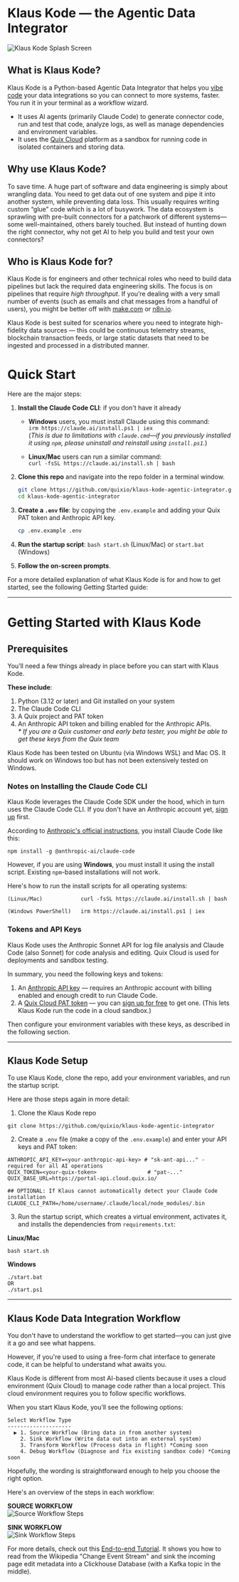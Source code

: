 # Klaus Kode — the Agentic Data Integrator

![Klaus Kode Splash Screen](./docs/images/klauskode_splashscreen.png)

## What is Klaus Kode?
Klaus Kode is a Python-based Agentic Data Integrator that helps you [vibe code](https://en.wikipedia.org/wiki/Vibe_coding) your data integrations so you can connect to more systems, faster. You run it in your terminal as a workflow wizard. 
* It uses AI agents (primarily Claude Code) to generate connector code, run and test that code, analyze logs, as well as manage dependencies and environment variables.
* It uses the [Quix Cloud](https://quix.io/quix-cloud) platform as a sandbox for running code in isolated containers and storing data. 

## Why use Klaus Kode?
To save time. A huge part of software and data engineering is simply about wrangling data. You need to get data out of one system and pipe it into another system, while preventing data loss. This usually requires writing custom “glue” code which is a lot of busywork. The data ecosystem is sprawling with pre-built connectors for a patchwork of different systems—some well-maintained, others barely touched. But instead of hunting down the right connector, why not get AI to help you build and test your own connectors?

## Who is Klaus Kode for?
Klaus Kode is for engineers and other technical roles who need to build data pipelines but lack the required data engineering skills. The focus is on pipelines that require _high throughput_. If you’re dealing with a very small number of events (such as emails and chat messages from a handful of users), you might be better off with [make.com](http://make.com) or [n8n.io](https://n8n.io/). 

Klaus Kode is best suited for scenarios where you need to integrate high-fidelity data sources — this could be continuous telemetry streams, blockchain transaction feeds, or large static datasets that need to be ingested and processed in a distributed manner.

# Quick Start
Here are the major steps:

1. **Install the Claude Code CLI**: if you don't have it already  
   * **Windows** users, you must install Claude using this command:  
     `irm https://claude.ai/install.ps1 | iex`  
     (_This is due to limitations with `claude.cmd`—if you previously installed it using `npm`, please uninstall and reinstall using `install.ps1`._)

   * **Linux/Mac** users can run a similar command:  
     `curl -fsSL https://claude.ai/install.sh | bash` 

2. **Clone this repo** and navigate into the repo folder in a terminal window.

   ```bash
   git clone https://github.com/quixio/klaus-kode-agentic-integrator.git
   cd klaus-kode-agentic-integrator
   ``` 

3. **Create a `.env` file**: by copying the `.env.example` and adding your Quix PAT token and Anthropic API key.

   ```bash
   cp .env.example .env
   ```

5. **Run the startup script**: `bash start.sh` (Linux/Mac) or `start.bat` (Windows)

6. **Follow the on-screen prompts**.

For a more detailed explanation of what Klaus Kode is for and how to get started, see the following Getting Started guide: 

---

# Getting Started with Klaus Kode


## **Prerequisites**

You’ll need a few things already in place before you can start with Klaus Kode. 

**These include**:

1. Python (3.12 or later) and Git installed on your system  
2. The Claude Code CLI  
3. A Quix project and PAT token  
4. An Anthropic API token and billing enabled for the Anthropic APIs.  
   *\* If you are a Quix customer and early beta tester, you might be able to get these keys from the Quix team*

Klaus Kode has been tested on Ubuntu (via Windows WSL) and Mac OS. It should work on Windows too but has not been extensively tested on Windows.

### **Notes on Installing the Claude Code CLI**

Klaus Kode leverages the Claude Code SDK under the hood, which in turn uses the Claude Code CLI. If you don't have an Anthropic account yet, [sign up](https://claude.ai/login) first.

According to [Anthropic's official instructions](https://docs.anthropic.com/en/docs/claude-code/setup), you install Claude Code like this:

```shell
npm install -g @anthropic-ai/claude-code
```

However, if you are using **Windows**, you must install it using the install script. Existing `npm`-based installations will not work.

Here's how to run the install scripts for all operating systems:

```shell
(Linux/Mac)            curl -fsSL https://claude.ai/install.sh | bash

(Windows PowerShell)   irm https://claude.ai/install.ps1 | iex
```

### **Tokens and API Keys**

Klaus Kode uses the Anthropic Sonnet API for log file analysis and Claude Code (also Sonnet) for code analysis and editing. Quix Cloud is used for deployments and sandbox testing. 

In summary, you need the following keys and tokens: 

1. An [Anthropic API key](https://docs.anthropic.com/en/api/overview) — requires an Anthropic account with billing enabled and enough credit to run Claude Code.  
2. A [Quix Cloud PAT token](https://quix.io/docs/develop/authentication/personal-access-token.html) — you can [sign up for free](https://portal.cloud.quix.io/signup?utm_campaign=klaus-kode) to get one. (This lets Klaus Kode run the code in a cloud sandbox.)

Then configure your environment variables with these keys, as described in the following section.

---

## **Klaus Kode Setup**

To use Klaus Kode, clone the repo, add your environment variables, and run the startup script.

Here are those steps again in more detail:

1) Clone the Klaus Kode repo   

```shell
git clone https://github.com/quixio/klaus-kode-agentic-integrator
```
  
2) Create a `.env` file (make a copy of the `.env.example`) and enter your API keys and PAT token:  

```env
ANTHROPIC_API_KEY=<your-anthropic-api-key> # "sk-ant-api..." - required for all AI operations
QUIX_TOKEN=<your-quix-token>                # "pat-..." 
QUIX_BASE_URL=https://portal-api.cloud.quix.io/

## OPTIONAL: If Klaus cannot automatically detect your Claude Code installation
CLAUDE_CLI_PATH=/home/username/.claude/local/node_modules/.bin
```

3) Run the startup script, which creates a virtual environment, activates it, and installs the dependencies from `requirements.txt`:

**Linux/Mac**
```shell
bash start.sh
```

**Windows**
```shell
./start.bat
OR
./start.ps1
```

---

## Klaus Kode Data Integration Workflow

You don't have to understand the workflow to get started—you can just give it a go and see what happens.

However, if you're used to using a free-form chat interface to generate code, it can be helpful to understand what awaits you.

Klaus Kode is different from most AI-based clients because it uses a cloud environment (Quix Cloud) to manage code rather than a local project. This cloud environment requires you to follow specific workflows.

When you start Klaus Kode, you’ll see the following options:

```
Select Workflow Type
--------------------
  ▶ 1. Source Workflow (Bring data in from another system)
    2. Sink Workflow (Write data out into an external system)
    3. Transform Workflow (Process data in flight) *Coming soon
    4. Debug Workflow (Diagnose and fix existing sandbox code) *Coming soon
```

Hopefully, the wording is straightforward enough to help you choose the right option.

Here's an overview of the steps in each workflow:

**SOURCE WORKFLOW**  
![Source Workflow Steps](./docs/images/source_workflow_steps.png)

**SINK WORKFLOW**  
![Sink Workflow Steps](./docs/images/sink_workflow_steps.png)

For more details, check out this [End-to-end Tutorial](docs/example_workflow.md). It shows you how to read from the Wikipedia "Change Event Stream" and sink the incoming page edit metadata into a Clickhouse Database (with a Kafka topic in the middle).
